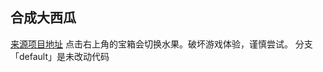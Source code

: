 ## 合成大西瓜 
[来源项目地址](https://github.com/bullhe4d/bigwatermelon)
点击右上角的宝箱会切换水果。破坏游戏体验，谨慎尝试。
分支「default」是未改动代码
